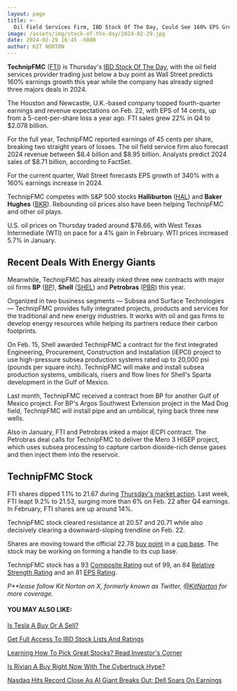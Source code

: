 ```yaml
---
layout: page
title: >-
  Oil Field Services Firm, IBD Stock Of The Day, Could See 160% EPS Growth In 2024
image: /assets/img/stock-of-the-day/2024-02-29.jpg
date: 2024-02-29 16:45 -0800
author: KIT NORTON
---
```







**TechnipFMC** ([FTI](https://research.investors.com/quote.aspx?symbol=FTI)) is Thursday's [IBD Stock Of The Day](https://www.investors.com/category/research/ibd-stock-of-the-day/), with the oil field services provider trading just below a buy point as Wall Street predicts 160% earnings growth this year while the company has already signed three majors deals in 2024.




The Houston and Newcastle, U.K.-based company topped fourth-quarter earnings and revenue expectations on Feb. 22, with EPS of 14 cents, up from a 5-cent-per-share loss a year ago. FTI sales grew 22% in Q4 to $2.078 billion.


For the full year, TechnipFMC reported earnings of 45 cents per share, breaking two straight years of losses. The oil field service firm also forecast 2024 revenue between $8.4 billion and $8.95 billion. Analysts predict 2024 sales of $8.71 billion, according to FactSet.


For the current quarter, Wall Street forecasts EPS growth of 340% with a 160% earnings increase in 2024.


TechnipFMC competes with S&P 500 stocks **Halliburton** ([HAL](https://research.investors.com/quote.aspx?symbol=HAL)) and **Baker Hughes** ([BKR](https://research.investors.com/quote.aspx?symbol=BKR)). Rebounding oil prices also have been helping TechnipFMC and other oil plays.


U.S. oil prices on Thursday traded around $78.66, with West Texas Intermediate (WTI) on pace for a 4% gain in February. WTI prices increased 5.7% in January.


Recent Deals With Energy Giants
-------------------------------


Meanwhile, TechnipFMC has already inked three new contracts with major oil firms **BP** ([BP](https://research.investors.com/quote.aspx?symbol=BP)), **Shell** ([SHEL](https://research.investors.com/quote.aspx?symbol=SHEL)) and **Petrobras** ([PBR](https://research.investors.com/quote.aspx?symbol=PBR)) this year.


Organized in two business segments — Subsea and Surface Technologies — TechnipFMC provides fully integrated projects, products and services for the traditional and new energy industries. It works with oil and gas firms to develop energy resources while helping its partners reduce their carbon footprints.


On Feb. 15, Shell awarded TechnipFMC a contract for the first integrated Engineering, Procurement, Construction and Installation (iEPCI) project to use high-pressure subsea production systems rated up to 20,000 psi (pounds per square inch). TechnipFMC will make and install subsea production systems, umbilicals, risers and flow lines for Shell's Sparta development in the Gulf of Mexico.


Last month, TechnipFMC received a contract from BP for another Gulf of Mexico project. For BP's Argos Southwest Extension project in the Mad Dog field, TechnipFMC will install pipe and an umbilical, tying back three new wells.


Also in January, FTI and Petrobras inked a major iECPI contract. The Petrobras deal calls for TechnipFMC to deliver the Mero 3 HISEP project, which uses subsea processing to capture carbon dioxide-rich dense gases and then inject them into the reservoir.


TechnipFMC Stock
----------------


FTI shares dipped 1.1% to 21.67 during [Thursday's market action](https://www.investors.com/news/stock-market-today-stock-market-news/). Last week, FTI leapt 9.2% to 21.53, surging more than 6% on Feb. 22 after Q4 earnings. In February, FTI shares are up around 14%.



TechnipFMC stock cleared resistance at 20.57 and 20.71 while also decisively clearing a downward-sloping trendline on Feb. 22.


Shares are moving toward the official 22.78 [buy point](https://www.investors.com/how-to-invest/investors-corner/chart-reading-basics-how-a-buy-point-marks-a-time-of-opportunity/) in a [cup base](https://www.investors.com/how-to-invest/investors-corner/corner-cup-without-handle/). The stock may be working on forming a handle to its cup base.


TechnipFMC stock has a 93 [Composite Rating](https://www.investors.com/how-to-invest/investors-corner/stocks-to-buy-and-watch-ibd-composite-rating-top-growth-stocks/) out of 99, an 84 [Relative Strength Rating](https://www.investors.com/how-to-invest/investors-corner/relative-strength-rating-stock-chart-analysis-helps-pick-outstanding-growth-stocks/) and an 81 [EPS Rating](https://www.investors.com/how-to-invest/investors-corner/eps-rating-is-key-to-picking-great-stocks/).


*P**lease follow Kit Norton on X, formerly known as Twitter, [@KitNorton](https://twitter.com/KitNorton) for more coverage.*


#### **YOU MAY ALSO LIKE:**


[Is Tesla A Buy Or A Sell?](https://www.investors.com/news/is-tesla-stock-a-buy-or-a-sell-right-now-as-elon-musk-teases-cybertruck/)


[Get Full Access To IBD Stock Lists And Ratings](https://www.investors.com/product/ibd-digital/?artProdLink=IBD_Digital)


[Learning How To Pick Great Stocks? Read Investor's Corner](https://www.investors.com/category/how-to-invest/investors-corner/)


[Is Rivian A Buy Right Now With The Cybertruck Hype?](https://www.investors.com/news/rivian-stock-a-buy-or-a-sell-with-this-tesla-bull-saying-it-is-one-of-the-core-ev-players/)


[Nasdaq Hits Record Close As AI Giant Breaks Out; Dell Soars On Earnings](https://www.investors.com/market-trend/stock-market-today/dow-jones-futures-nasdaq-hits-record-close-as-ai-chip-giant-amd-breaks-out-dell-soars-late/)




